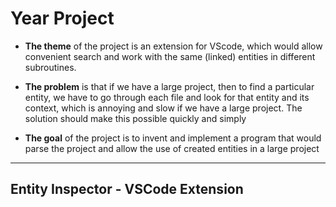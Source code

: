 # Year Project

- **The theme** of the project is an extension for VScode, which would allow convenient search and work with the same (linked) entities in different subroutines.

- **The problem** is that if we have a large project, then to find a particular entity, we have to go through each file and look for that entity and its context, which is annoying and slow if we have a large project.
  The solution should make this possible quickly and simply

- **The goal** of the project is to invent and implement a program that would parse the project and allow the use of created entities in a large project

---

## Entity Inspector - VSCode Extension
